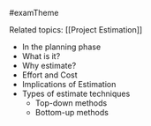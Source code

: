 #examTheme

Related topics:
[[Project Estimation]]

- In the planning phase
- What is it?
- Why estimate?
- Effort and Cost
- Implications of Estimation
- Types of estimate techniques
	- Top-down methods
	- Bottom-up methods